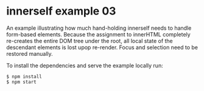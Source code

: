 # innerself example 03

An example illustrating how much hand-holding innerself needs to handle
form-based elements.  Because the assignment to innerHTML completely re-creates
the entire DOM tree under the root, all local state of the descendant elements
is lost upop re-render.  Focus and selection need to be restored manually.

To install the dependencies and serve the example locally run:

    $ npm install
    $ npm start
